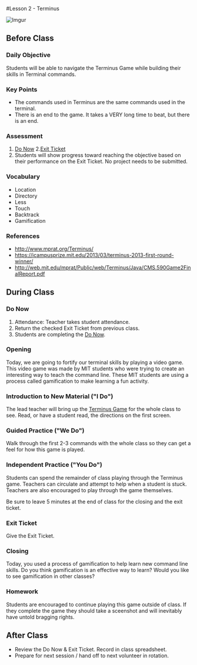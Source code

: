 #Lesson 2 - Terminus

![Imgur](http://i.imgur.com/1RUn77sm.jpg)
## Before Class

### Daily Objective

Students will be able to navigate the Terminus Game while building their skills in Terminal commands.

### Key Points

* The commands used in Terminus are the same commands used in the terminal.
* There is an end to the game. It takes a VERY long time to beat, but there is an end.

### Assessment

1. [Do Now](assessments/do_now.md)
2.[Exit Ticket](assessments/exit_ticket.md)
3. Students will show progress toward reaching the objective based on their performance on the Exit Ticket. No project needs to be submitted.

### Vocabulary

* Location
* Directory
* Less
* Touch
* Backtrack
* Gamification

### References

* http://www.mprat.org/Terminus/
* https://icampusprize.mit.edu/2013/03/terminus-2013-first-round-winner/
* http://web.mit.edu/mprat/Public/web/Terminus/Java/CMS.590Game2FinalReport.pdf


## During Class

### Do Now

1. Attendance: Teacher takes student attendance.
2. Return the checked Exit Ticket from previous class.
3. Students are completing the [Do Now](assessments/do_now.md). 

### Opening

Today, we are going to fortify our terminal skills by playing a video game. This video game was made by MIT students who were trying to create an interesting way to teach the command line. These MIT students are using a process called gamification to make learning a fun activity.


### Introduction to New Material ("I Do")
The lead teacher will bring up the [Terminus Game](http://www.mprat.org/Terminus/) for the whole class to see. Read, or have a student read, the directions on the first screen.

### Guided Practice ("We Do")
Walk through the first 2-3 commands with the whole class so they can get a feel for how this game is played.

### Independent Practice ("You Do")
Students can spend the remainder of class playing through the Terminus game. Teachers can circulate and attempt to help when a student is stuck. Teachers are also encouraged to play through the game themselves.  

Be sure to leave 5 minutes at the end of class for the closing and the exit ticket.
### Exit Ticket

Give the Exit Ticket.

### Closing

Today, you used a process of gamification to help learn new command line skills. Do you think gamification is an effective way to learn? Would you like to see gamification in other classes?

### Homework

Students are encouraged to continue playing this game outside of class. If they complete the game they should take a sceenshot and will inevitably have untold bragging rights.

## After Class

* Review the Do Now & Exit Ticket. Record in class spreadsheet.
* Prepare for next session / hand off to next volunteer in rotation.
